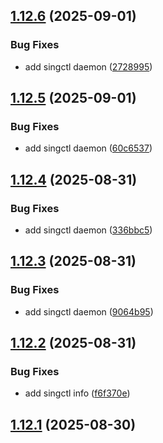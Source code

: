 ## [1.12.6](https://github.com/sixban6/singctl/compare/v1.12.5...v1.12.6) (2025-09-01)


### Bug Fixes

* add singctl daemon ([2728995](https://github.com/sixban6/singctl/commit/2728995f50afe74a642bb2540db6d558960eddfb))

## [1.12.5](https://github.com/sixban6/singctl/compare/v1.12.4...v1.12.5) (2025-09-01)


### Bug Fixes

* add singctl daemon ([60c6537](https://github.com/sixban6/singctl/commit/60c6537e8f0a6a5ef17af9df3cad1301dce3deb2))

## [1.12.4](https://github.com/sixban6/singctl/compare/v1.12.3...v1.12.4) (2025-08-31)


### Bug Fixes

* add singctl daemon ([336bbc5](https://github.com/sixban6/singctl/commit/336bbc55c352a5b592cd4284bf8cdf9566d7de68))

## [1.12.3](https://github.com/sixban6/singctl/compare/v1.12.2...v1.12.3) (2025-08-31)


### Bug Fixes

* add singctl daemon ([9064b95](https://github.com/sixban6/singctl/commit/9064b95ca458c7dd38795b122f27909f13d2c614))

## [1.12.2](https://github.com/sixban6/singctl/compare/v1.12.1...v1.12.2) (2025-08-31)


### Bug Fixes

* add singctl info ([f6f370e](https://github.com/sixban6/singctl/commit/f6f370ea164643ca46097ac50184f98ff2c1b7aa))

## [1.12.1](https://github.com/sixban6/singctl/compare/v1.12.0...v1.12.1) (2025-08-30)
